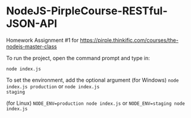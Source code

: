 # NodeJS-PirpleCourse-RESTful-JSON-API
Homework Assignment #1 for
https://pirple.thinkific.com/courses/the-nodejs-master-class

To run the project, open the command prompt and type in:

<code>node index.js</code>

To set the environment, add the optional argument
(for Windows)
<code>node index.js production</code>
or
<code>node index.js staging</code>

(for Linux)
<code>NODE_ENV=production node index.js</code>
or
<code>NODE_ENV=staging node index.js</code>
